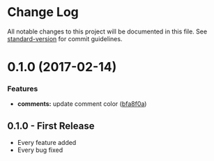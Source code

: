# Change Log

All notable changes to this project will be documented in this file. See [standard-version](https://github.com/conventional-changelog/standard-version) for commit guidelines.

<a name="0.1.0"></a>
# 0.1.0 (2017-02-14)


### Features

* **comments:** update comment color ([bfa8f0a](https://github.com/alexcorre/atom-sidetracked/commit/bfa8f0a))



## 0.1.0 - First Release
* Every feature added
* Every bug fixed
